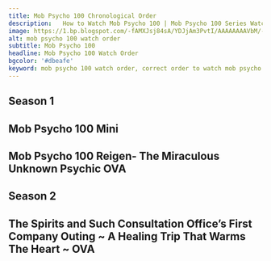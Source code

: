 ```yaml
---
title: Mob Psycho 100 Chronological Order
description:   How to Watch Mob Psycho 100 | Mob Psycho 100 Series Watch Order | In What Order Should I Watch Mob Psycho 100 | Mob Psycho 100 Chronological Order | Mob Psycho 100 Watch Order
image: https://1.bp.blogspot.com/-fAMXJsj84sA/YDJjAm3PvtI/AAAAAAAAVbM/-MHZ6RSMoFUXzZvu0WXlyyEj3cC7kOg0ACLcBGAsYHQ/w436-h640/mob%2Bpsycho%2B100%2Bwatch%2Border.webp
alt: mob psycho 100 watch order
subtitle: Mob Psycho 100
headline: Mob Psycho 100 Watch Order
bgcolor: '#dbeafe'
keyword: mob psycho 100 watch order, correct order to watch mob psycho 100, mob psycho 100 watch order reddit, what order should i watch mob psycho, what order should i watch mob psycho 100,  mob psycho 100 chronological order
---
```


## Season 1

<client-only>
<card-color :text='[
  "Episodes 1-12"
]'></card-color>
</client-only>

## Mob Psycho 100 Mini

<client-only>
<card-color :ind=2 :text='[
  "Episodes 1-6"
]'></card-color>
</client-only>

## Mob Psycho 100 Reigen- The Miraculous Unknown Psychic OVA

<client-only>
<card-color :ind=3 :text='[
"Mob Psycho 100 Reigen- The Miraculous Unknown Psychic OVA"
]'></card-color>
</client-only>

## Season 2

<client-only>
<card-color :ind=4 :text='[
 "Episodes 1-13"
]'></card-color>
</client-only>

## The Spirits and Such Consultation Office’s First Company Outing ~ A Healing Trip That Warms The Heart ~ OVA

<client-only>
<card-color :ind=5 :text='[
 "The Spirits and Such Consultation Office’s First Company Outing ~ A Healing Trip That Warms The Heart ~ OVA"
]'></card-color>
</client-only>